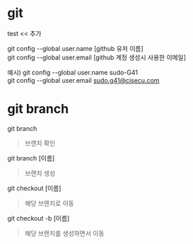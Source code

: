 # git
test << 추가

git config --global user.name [github 유저 이름]  
git config --global user.email [github 계정 생성시 사용한 이메일]  

예시)
git config --global user.name sudo-G41  
git config --global user.email sudo.g41@cisecu.com  

# git branch
git branch
> 브랜치 확인

git branch [이름]
> 브랜치 생성

git checkout [이름]
> 해당 브랜치로 이동

git checkout -b [이름]
> 해당 브랜치를 생성하면서 이동